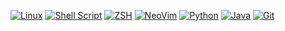 [![Linux](https://img.shields.io/badge/Linux-FCC624?style=for-the-badge&logo=linux&logoColor=black)](https://www.linux.org/)
[![Shell Script](https://img.shields.io/badge/Shell_Script-121011?style=for-the-badge&logo=gnu-bash&logoColor=white)](https://www.gnu.org/software/bash/)
[![ZSH](https://img.shields.io/badge/ZSH-1A2C34?style=for-the-badge&logo=zsh&logoColor=white)](https://www.zsh.org/)
[![NeoVim](https://img.shields.io/badge/NeoVim-%252357A143.svg?&style=for-the-badge&logo=neovim&logoColor=white)](https://neovim.io/)
[![Python](https://img.shields.io/badge/Python-3776AB?style=for-the-badge&logo=python&logoColor=white)](https://www.python.org/)
[![Java](https://img.shields.io/badge/Java-ED8B00?style=for-the-badge&logo=openjdk&logoColor=white)](https://www.java.com/)
[![Git](https://img.shields.io/badge/Git-F05032?style=for-the-badge&logo=git&logoColor=white)](https://git-scm.com/)
